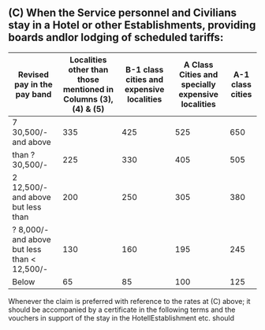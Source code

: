 ## (C) When the Service personnel and Civilians stay in a Hotel or other Establishments, providing boards andlor lodging of scheduled tariffs:

| Revised pay in the pay band                  |   Localities other than those mentioned in Columns (3), (4) & (5) |   B-1 class cities and expensive localities |   A Class Cities and specially expensive localities |   A-1 class cities |
|----------------------------------------------|-------------------------------------------------------------------|---------------------------------------------|-----------------------------------------------------|--------------------|
| 7 30,500/- and above                         |                                                               335 |                                         425 |                                                 525 |                650 |
| than ? 30,500/-                              |                                                               225 |                                         330 |                                                 405 |                505 |
| 2 12,500/- and above but less than           |                                                               200 |                                         250 |                                                 305 |                380 |
| ? 8,000/- and above but less than < 12,500/- |                                                               130 |                                         160 |                                                 195 |                245 |
| Below                                        |                                                                65 |                                          85 |                                                 100 |                125 |

Whenever the claim is preferred with reference to the rates at (C) above; it should be accompanied by a certificate in the following terms and the vouchers in support of the stay in the HotellEstablishment etc. should
